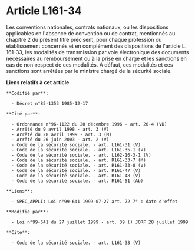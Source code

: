 # Article L161-34

Les conventions nationales, contrats nationaux, ou les dispositions applicables en l'absence de convention ou de contrat,
mentionnés au chapitre 2 du présent titre précisent, pour chaque profession ou établissement concernés et en complément des
dispositions de l'article L. 161-33, les modalités de transmission par voie électronique des documents nécessaires au
remboursement ou à la prise en charge et les sanctions en cas de non-respect de ces modalités. A défaut, ces modalités et ces
sanctions sont arrêtées par le ministre chargé de la sécurité sociale.

**Liens relatifs à cet article**

	**Codifié par**:

	  - Décret n°85-1353 1985-12-17

	**Cité par**:

	  - Ordonnance n°96-1122 du 20 décembre 1996 - art. 20-4 (VD)
	  - Arrêté du 9 avril 1998 - art. 3 (V)
	  - Arrêté du 28 avril 1999 - art. 3 (M)
	  - Arrêté du 26 juin 2003 - art. 2 (V)
	  - Code de la sécurité sociale. - art. L161-31 (V)
	  - Code de la sécurité sociale. - art. L161-35-1 (V)
	  - Code de la sécurité sociale. - art. L162-16-3-1 (V)
	  - Code de la sécurité sociale. - art. R161-33-7 (M)
	  - Code de la sécurité sociale. - art. R161-33-8 (V)
	  - Code de la sécurité sociale. - art. R161-47 (V)
	  - Code de la sécurité sociale. - art. R161-48 (V)
	  - Code de la sécurité sociale. - art. R161-51 (Ab)

	**Liens**:

	  - SPEC_APPLI: Loi n°99-641 1999-07-27 art. 72 7° : date d'effet

	**Modifié par**:

	  - Loi n°99-641 du 27 juillet 1999 - art. 39 () JORF 28 juillet 1999

	**Cite**:

	  - Code de la sécurité sociale. - art. L161-33 (V)
